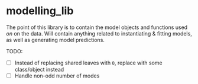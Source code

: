 # modelling_lib

The point of this library is to contain the model objects and functions used *on* on the data.
Will contain anything related to instantiating & fitting models, as well as generating model predictions.

TODO:

- [ ] Instead of replacing shared leaves with `0`, replace with some class/object instead
- [ ] Handle non-odd number of modes
